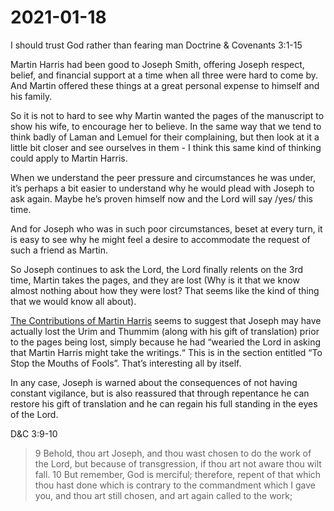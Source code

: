# 2021-01-18

I should trust God rather than fearing man
Doctrine & Covenants 3:1-15

Martin Harris had been good to Joseph Smith, offering Joseph respect, belief, and financial support at a time when all three were hard to come by.  And Martin offered these things at a great personal expense to himself and his family.

So it is not to hard to see why Martin wanted the pages of the manuscript to show his wife, to encourage her to believe.  In the same way that we tend to think badly of Laman and Lemuel for their complaining, but then look at it a little bit closer and see ourselves in them - I think this same kind of thinking could apply to Martin Harris.

When we understand the peer pressure and circumstances he was under, it’s perhaps a bit easier to understand why he would plead with Joseph to ask again.  Maybe he’s proven himself now and the Lord will say /yes/ this time.

And for Joseph who was in such poor circumstances, beset at every turn, it is easy to see why he might feel a desire to accommodate the request of such a friend as Martin.

So Joseph continues to ask the Lord, the Lord finally relents on the 3rd time, Martin takes the pages, and they are lost (Why is it that we know almost nothing about how they were lost? That seems like the kind of thing that we would know all about).

[The Contributions of Martin Harris](https://www.churchofjesuschrist.org/study/manual/revelations-in-context/the-contributions-of-martin-harris) seems to suggest that Joseph may have actually lost the Urim and Thummim (along with his gift of translation) prior to the pages being lost, simply because he had “wearied the Lord in asking that Martin Harris might take the writings.“ This is in the section entitled “To Stop the Mouths of Fools”.  That’s interesting all by itself.

In any case, Joseph is warned about the consequences of not having constant vigilance, but is also reassured that through repentance he can restore his gift of translation and he can regain his full standing in the eyes of the Lord.

D&C 3:9-10
> 9 Behold, thou art Joseph, and thou wast chosen to do the work of the Lord, but because of transgression, if thou art not aware thou wilt fall.
> 10 But remember, God is merciful; therefore, repent of that which thou hast done which is contrary to the commandment which I gave you, and thou art still chosen, and art again called to the work;
